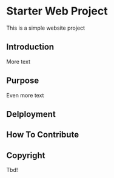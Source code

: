 # Starter Web Project

This is a simple website project

## Introduction

More text

## Purpose

Even more text

## Delployment

## How To Contribute

## Copyright

Tbd!